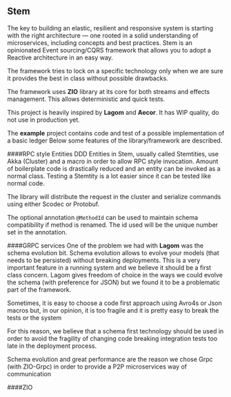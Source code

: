 ## Stem

The key to building an elastic, resilient and responsive system is starting with the right architecture — one rooted in a solid understanding of microservices, including concepts and best practices. 
Stem is an opinionated Event sourcing/CQRS framework that allows you to adopt a Reactive architecture in an easy way.

The framework tries to lock on a specific technology only when we are sure it provides the best in class without possible drawbacks.

The framework uses **ZIO** library at its core for both streams and effects management.
This allows deterministic and quick tests.
 
This project is heavily inspired by **Lagom** and **Aecor**.
It has WIP quality, do not use in production yet.

The **example** project contains code and test of a possible implementation of a basic ledger
Below some features of the library/framework are described.

####RPC style Entities
DDD Entities in Stem, usually called Stemtities, use Akka (Cluster) and a macro in order to
allow RPC style invocation. Amount of boilerplate code is drastically reduced and an entity can be invoked
as a normal class.
Testing a Stemtity is a lot easier since it can be tested like normal code.

The library will distribute the request in the cluster and serialize commands using either Scodec or Protobuf.

The optional annotation `@MethodId` can be used to maintain schema compatibility if method is renamed.
The id used will be the unique number set in the annotation.

####GRPC services
One of the problem we had with **Lagom** was the schema evolution bit.
Schema evolution allows to evolve your models (that needs to be persisted) without breaking deployments.
This is a very important feature in a running system and we believe it should be a first class concern.
Lagom gives freedom of choice in the ways we could evolve the schema (with preference for JSON) but we found
it to be a problematic part of the framework.

Sometimes, it is easy to choose a code first approach using Avro4s or Json macros but, in our opinion, it is too fragile
and it is pretty easy to break the tests or the system

For this reason, we believe that a schema first technology should be used in order to avoid the fragility of 
changing code breaking integration tests too late in the deployment process.

Schema evolution and great performance are the reason we chose Grpc (with ZIO-Grpc) in order to provide a P2P microservices way of communication
 
####ZIO
